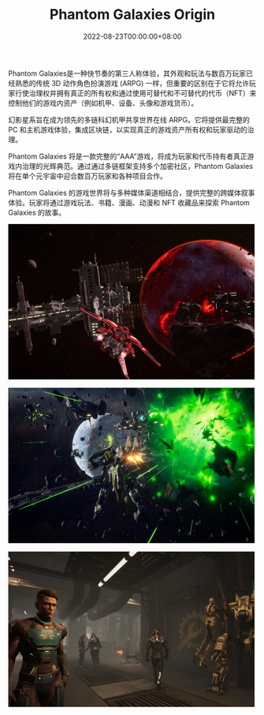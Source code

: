 ﻿---
title: "Phantom Galaxies Origin"
description: "PHANTOM GALAXIES 将开放世界的太空模拟游戏与快节奏的机械射击游戏和引人入胜的故事相结合。"
date: 2022-08-23T00:00:00+08:00
lastmod: 2022-08-23T00:00:00+08:00
draft: false
authors: ["seven"]
featuredImage: "phantom-galaxies-origin.png"
tags: ["Collectibles","Phantom Galaxies Origin"]
categories: ["nfts"]
nfts: ["Collectibles"]
blockchain: "Polygon"
website: "https://phantomgalaxies.com/"
twitter: "https://twitter.com/the_phantom_g"
discord: "https://discord.com/invite/PhantomGalaxies"
telegram: "https://t.me/PhantomGalaxies"
github: ""
youtube: ""
twitch: ""
facebook: "https://www.facebook.com/login/?next=https%3A%2F%2Fwww.facebook.com%2FPhantomGalaxies"
instagram: ""
reddit: ""
medium: "https://medium.com/@PhantomGalaxies"
steam: ""
gitbook: ""
googleplay: ""
appstore: ""
status: "Live"
weight: 
lightgallery: true
toc: true
pinned: false
recommend: false
recommend1: false
---
Phantom Galaxies是一种快节奏的第三人称体验，其外观和玩法与数百万玩家已经熟悉的传统 3D 动作角色扮演游戏 (ARPG) 一样，但重要的区别在于它将允许玩家行使治理权并拥有真正的所有权和通过使用可替代和不可替代的代币（NFT）来控制他们的游戏内资产（例如机甲、设备、头像和游戏货币）。 

幻影星系旨在成为领先的多链科幻机甲共享世界在线 ARPG。它将提供最完整的 PC 和主机游戏体验，集成区块链，以实现真正的游戏资产所有权和玩家驱动的治理。 

Phantom Galaxies 将是一款完整的“AAA”游戏，将成为玩家和代币持有者真正游戏内治理的光辉典范。通过通过多链框架支持多个加密社区，Phantom Galaxies 将在单个元宇宙中迎合数百万玩家和各种项目合作。 

Phantom Galaxies 的游戏世界将与多种媒体渠道相结合，提供完整的跨媒体叙事体验。玩家将通过游戏玩法、书籍、漫画、动漫和 NFT 收藏品来探索 Phantom Galaxies 的故事。

![1](1661220340671.jpg)

![2](1661220357757.jpg)

![3](1661220371959.jpg)